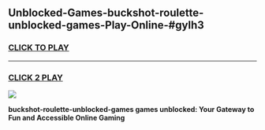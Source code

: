 
## Unblocked-Games-buckshot-roulette-unblocked-games-Play-Online-#gylh3
<h3>
<a href="https://premium.freeplayer.one?title=buckshot-roulette-unblocked-games&ref=27F">CLICK TO PLAY</a></h3>
<hr>

<h3>
<a href="https://premium.freeplayer.one?title=buckshot-roulette-unblocked-games&ref=27F">CLICK 2 PLAY</a>
  
</h3>

<a href="https://premium.freeplayer.one?title=buckshot-roulette-unblocked-games&ref=27F"><img src="https://clearcache.store/games.png"></a>


**buckshot-roulette-unblocked-games games unblocked: Your Gateway to Fun and Accessible Online Gaming**
